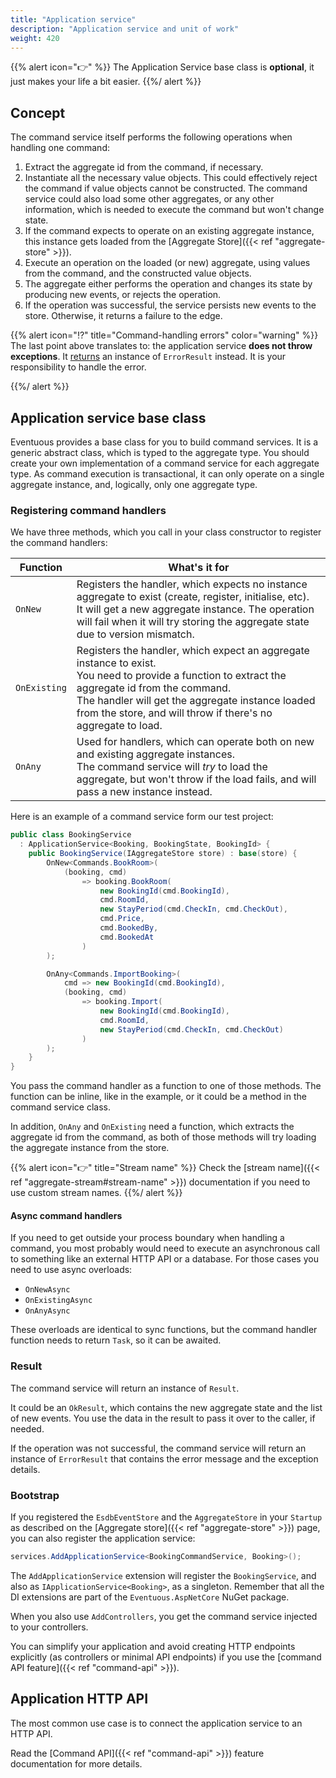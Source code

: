 ```yaml
---
title: "Application service"
description: "Application service and unit of work"
weight: 420
---
```


{{% alert icon="👉" %}}
The Application Service base class is **optional**, it just makes your life a bit easier.
{{%/ alert %}}

## Concept

The command service itself performs the following operations when handling one command:
1. Extract the aggregate id from the command, if necessary.
2. Instantiate all the necessary value objects. This could effectively reject the command if value objects cannot be constructed. The command service could also load some other aggregates, or any other information, which is needed to execute the command but won't change state.
3. If the command expects to operate on an existing aggregate instance, this instance gets loaded from the [Aggregate Store]({{< ref "aggregate-store" >}}).
4. Execute an operation on the loaded (or new) aggregate, using values from the command, and the constructed value objects.
5. The aggregate either performs the operation and changes its state by producing new events, or rejects the operation.
6. If the operation was successful, the service persists new events to the store. Otherwise, it returns a failure to the edge.

{{% alert icon="⁉️" title="Command-handling errors" color="warning" %}}
The last point above translates to: the application service **does not throw exceptions**. It [returns](#result) an instance of `ErrorResult` instead. It is your responsibility to handle the error.

{{%/ alert %}}

## Application service base class

Eventuous provides a base class for you to build command services. It is a generic abstract class, which is typed to the aggregate type. You should create your own implementation of a command service for each aggregate type. As command execution is transactional, it can only operate on a single aggregate instance, and, logically, only one aggregate type.

### Registering command handlers

We have three methods, which you call in your class constructor to register the command handlers:

| Function     | What's it for                                                                                                                                                                                                                                                               |
|--------------|-----------------------------------------------------------------------------------------------------------------------------------------------------------------------------------------------------------------------------------------------------------------------------|
| `OnNew`      | Registers the handler, which expects no instance aggregate to exist (create, register, initialise, etc).<br> It will get a new aggregate instance. The operation will fail when it will try storing the aggregate state due to version mismatch.                            |
| `OnExisting` | Registers the handler, which expect an aggregate instance to exist.<br> You need to provide a function to extract the aggregate id from the command.<br> The handler will get the aggregate instance loaded from the store, and will throw if there's no aggregate to load. |
| `OnAny`      | Used for handlers, which can operate both on new and existing aggregate instances. <br>The command service will _try_ to load the aggregate, but won't throw if the load fails, and will pass a new instance instead.                                                       |

Here is an example of a command service form our test project:

```csharp
public class BookingService
  : ApplicationService<Booking, BookingState, BookingId> {
    public BookingService(IAggregateStore store) : base(store) {
        OnNew<Commands.BookRoom>(
            (booking, cmd)
                => booking.BookRoom(
                    new BookingId(cmd.BookingId),
                    cmd.RoomId,
                    new StayPeriod(cmd.CheckIn, cmd.CheckOut),
                    cmd.Price,
                    cmd.BookedBy,
                    cmd.BookedAt
                )
        );

        OnAny<Commands.ImportBooking>(
            cmd => new BookingId(cmd.BookingId),
            (booking, cmd)
                => booking.Import(
                    new BookingId(cmd.BookingId),
                    cmd.RoomId,
                    new StayPeriod(cmd.CheckIn, cmd.CheckOut)
                )
        );
    }
}
```

You pass the command handler as a function to one of those methods. The function can be inline, like in the example, or it could be a method in the command service class.

In addition, `OnAny` and `OnExisting` need a function, which extracts the aggregate id from the command, as both of those methods will try loading the aggregate instance from the store.

{{% alert icon="👉" title="Stream name" %}}
Check the [stream name]({{< ref "aggregate-stream#stream-name" >}}) documentation if you need to use custom stream names.
{{%/ alert %}}

#### Async command handlers

If you need to get outside your process boundary when handling a command, you most probably would need to execute an asynchronous call to something like an external HTTP API or a database. For those cases you need to use async overloads:

- `OnNewAsync`
- `OnExistingAsync`
- `OnAnyAsync`

These overloads are identical to sync functions, but the command handler function needs to return `Task`, so it can be awaited.

### Result

The command service will return an instance of `Result`.

It could be an `OkResult`, which contains the new aggregate state and the list of new events. You use the data in the result to pass it over to the caller, if needed.

If the operation was not successful, the command service will return an instance of `ErrorResult` that contains the error message and the exception details.

### Bootstrap

If you registered the `EsdbEventStore` and the `AggregateStore` in your `Startup` as described on the [Aggregate store]({{< ref "aggregate-store" >}}) page, you can also register the application service:

```csharp
services.AddApplicationService<BookingCommandService, Booking>();
```

The `AddApplicationService` extension will register the `BookingService`, and also as `IApplicationService<Booking>`, as a singleton. Remember that all the DI extensions are part of the `Eventuous.AspNetCore` NuGet package.

When you also use `AddControllers`, you get the command service injected to your controllers.

You can simplify your application and avoid creating HTTP endpoints explicitly (as controllers or minimal API endpoints) if you use the [command API feature]({{< ref "command-api" >}}).

## Application HTTP API

The most common use case is to connect the application service to an HTTP API.

Read the [Command API]({{< ref "command-api" >}}) feature documentation for more details.
